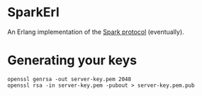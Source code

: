 SparkErl
========

An Erlang implementation of the [Spark protocol](https://github.com/spark/spark-protocol) (eventually).



Generating your keys
====================

    openssl genrsa -out server-key.pem 2048
    openssl rsa -in server-key.pem -pubout > server-key.pem.pub

